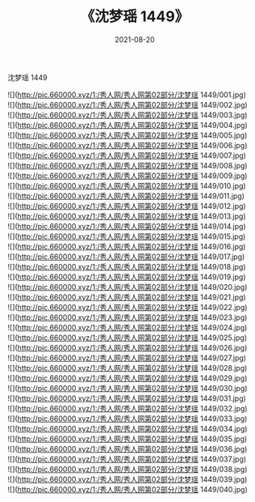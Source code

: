 ﻿---
layout: post
title:  《沈梦瑶 1449》
date:   2021-08-20
img: http://pic.660000.xyz/1:/秀人网/秀人网第02部分/沈梦瑶 1449/000.jpg
categories: [美女, 清纯, 唯美]
---

沈梦瑶 1449

  ![](http://pic.660000.xyz/1:/秀人网/秀人网第02部分/沈梦瑶 1449/001.jpg) <br> ![](http://pic.660000.xyz/1:/秀人网/秀人网第02部分/沈梦瑶 1449/002.jpg) <br> ![](http://pic.660000.xyz/1:/秀人网/秀人网第02部分/沈梦瑶 1449/003.jpg) <br> ![](http://pic.660000.xyz/1:/秀人网/秀人网第02部分/沈梦瑶 1449/004.jpg) <br> ![](http://pic.660000.xyz/1:/秀人网/秀人网第02部分/沈梦瑶 1449/005.jpg) <br> ![](http://pic.660000.xyz/1:/秀人网/秀人网第02部分/沈梦瑶 1449/006.jpg) <br> ![](http://pic.660000.xyz/1:/秀人网/秀人网第02部分/沈梦瑶 1449/007.jpg) <br> ![](http://pic.660000.xyz/1:/秀人网/秀人网第02部分/沈梦瑶 1449/008.jpg) <br> ![](http://pic.660000.xyz/1:/秀人网/秀人网第02部分/沈梦瑶 1449/009.jpg) <br> ![](http://pic.660000.xyz/1:/秀人网/秀人网第02部分/沈梦瑶 1449/010.jpg) <br> ![](http://pic.660000.xyz/1:/秀人网/秀人网第02部分/沈梦瑶 1449/011.jpg) <br> ![](http://pic.660000.xyz/1:/秀人网/秀人网第02部分/沈梦瑶 1449/012.jpg) <br> ![](http://pic.660000.xyz/1:/秀人网/秀人网第02部分/沈梦瑶 1449/013.jpg) <br> ![](http://pic.660000.xyz/1:/秀人网/秀人网第02部分/沈梦瑶 1449/014.jpg) <br> ![](http://pic.660000.xyz/1:/秀人网/秀人网第02部分/沈梦瑶 1449/015.jpg) <br> ![](http://pic.660000.xyz/1:/秀人网/秀人网第02部分/沈梦瑶 1449/016.jpg) <br> ![](http://pic.660000.xyz/1:/秀人网/秀人网第02部分/沈梦瑶 1449/017.jpg) <br> ![](http://pic.660000.xyz/1:/秀人网/秀人网第02部分/沈梦瑶 1449/018.jpg) <br> ![](http://pic.660000.xyz/1:/秀人网/秀人网第02部分/沈梦瑶 1449/019.jpg) <br> ![](http://pic.660000.xyz/1:/秀人网/秀人网第02部分/沈梦瑶 1449/020.jpg) <br> ![](http://pic.660000.xyz/1:/秀人网/秀人网第02部分/沈梦瑶 1449/021.jpg) <br> ![](http://pic.660000.xyz/1:/秀人网/秀人网第02部分/沈梦瑶 1449/022.jpg) <br> ![](http://pic.660000.xyz/1:/秀人网/秀人网第02部分/沈梦瑶 1449/023.jpg) <br> ![](http://pic.660000.xyz/1:/秀人网/秀人网第02部分/沈梦瑶 1449/024.jpg) <br> ![](http://pic.660000.xyz/1:/秀人网/秀人网第02部分/沈梦瑶 1449/025.jpg) <br> ![](http://pic.660000.xyz/1:/秀人网/秀人网第02部分/沈梦瑶 1449/026.jpg) <br> ![](http://pic.660000.xyz/1:/秀人网/秀人网第02部分/沈梦瑶 1449/027.jpg) <br> ![](http://pic.660000.xyz/1:/秀人网/秀人网第02部分/沈梦瑶 1449/028.jpg) <br> ![](http://pic.660000.xyz/1:/秀人网/秀人网第02部分/沈梦瑶 1449/029.jpg) <br> ![](http://pic.660000.xyz/1:/秀人网/秀人网第02部分/沈梦瑶 1449/030.jpg) <br> ![](http://pic.660000.xyz/1:/秀人网/秀人网第02部分/沈梦瑶 1449/031.jpg) <br> ![](http://pic.660000.xyz/1:/秀人网/秀人网第02部分/沈梦瑶 1449/032.jpg) <br> ![](http://pic.660000.xyz/1:/秀人网/秀人网第02部分/沈梦瑶 1449/033.jpg) <br> ![](http://pic.660000.xyz/1:/秀人网/秀人网第02部分/沈梦瑶 1449/034.jpg) <br> ![](http://pic.660000.xyz/1:/秀人网/秀人网第02部分/沈梦瑶 1449/035.jpg) <br> ![](http://pic.660000.xyz/1:/秀人网/秀人网第02部分/沈梦瑶 1449/036.jpg) <br> ![](http://pic.660000.xyz/1:/秀人网/秀人网第02部分/沈梦瑶 1449/037.jpg) <br> ![](http://pic.660000.xyz/1:/秀人网/秀人网第02部分/沈梦瑶 1449/038.jpg) <br> ![](http://pic.660000.xyz/1:/秀人网/秀人网第02部分/沈梦瑶 1449/039.jpg) <br> ![](http://pic.660000.xyz/1:/秀人网/秀人网第02部分/沈梦瑶 1449/040.jpg) <br>